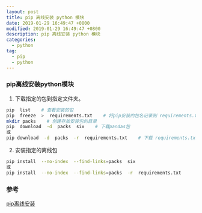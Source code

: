 ```yaml
---
layout: post
title: pip 离线安装 python 模块
date: 2019-01-29 16:49:47 +0800
modified: 2019-01-29 16:49:47 +0800
description: pip 离线安装 python 模块
categories:
  - python
tag:
  - pip
  - python
---
```


### pip离线安装python模块

1. 下载指定的包到指定文件夹。
  ```bash
  pip  list    # 查看安装的包
  pip  freeze  >  requirements.txt    # 将pip安装的包名记录到 requirements.txt 文件中
  mkdir packs    # 创建存放安装包的目录
  pip  download  -d  packs  six    # 下载pandas包
  或
  pip download  -d  packs  -r  requirements.txt    # 下载 requirements.txt 列出的所有包
  ```
  
2. 安装指定的离线包
  ```bash
  pip install  --no-index  --find-links=packs  six
  或   
  pip install  --no-index  --find-links=packs  -r  requirements.txt
  ```
  

### 参考

[pip离线安装](https://www.cnblogs.com/wt11/p/6216508.html)
